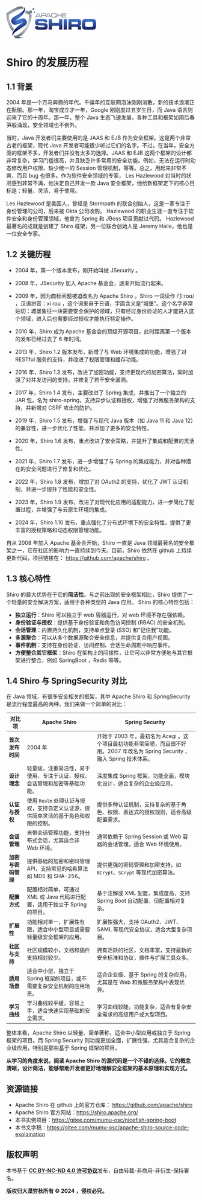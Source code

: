 <img src="./imgs/apache-shiro.png">

# Shiro 的发展历程

## 1.1 背景

2004 年是一个万马奔腾的年代。千禧年的互联网泡沫刚刚消散，新的技术浪潮正在酝酿。那一年，淘宝成立才一年，Google 刚刚度过五岁生日，而 Java 语言则迎来了它的十周年。那一年，整个 Java 生态飞速发展，各种工具和框架如雨后春笋般涌现，安全领域也不例外。

当时，Java 开发者们主要使用的是 JAAS 和 EJB 作为安全框架。这是两个非常古老的框架，现代 Java 开发者可能很少听过它们的名字。不过，在当年，安全方面的框架不多，开发者们并没有太多的选择。JAAS 和 EJB 这两个框架的设计都非常复杂，学习门槛很高，并且缺乏许多常用的安全功能。例如，无法在运行时动态修改用户权限、缺少统一的 Session 管理机制，等等。总之，用起来非常不爽，而且 bug 也很多。作为软件安全领域的专家， Les Hazlewood 对当时的状况感到非常不满，他决定自己开发一款 Java 安全框架，他给新框架定下的核心目标是：轻量、灵活、易于使用。

Les Hazlewood 是美国人，曾经是 Stormpath 的联合创始人，这是一家专注于身份管理的公司，后来被 Okta 公司收购。 Hazlewood 的职业生涯一直专注于软件安全和身份管理领域，他曾为 Spring 和 JBoss 项目贡献过代码。 Hazlewood 最著名的成就是创建了 Shiro 框架，另一位联合创始人是 Jeremy Haile，他也是一位安全专家。

## 1.2 关键历程

- 2004 年，第一个版本发布，刚开始叫做 JSecurity 。

- 2008 年，JSecurity 加入 Apache 基金会，逐渐开始流行起来。

- 2009 年，因为商标问题被迫改名为 Apache Shiro 。Shiro 一词读作 /ˈʃiːroʊ/ ，汉语拼音：xi rou ，这个词来自于日语，字面含义是“城堡”。这个名字非常贴切：城堡象征一块需要安全保护的领域，只有经过身份验证的人才能进入这个领域，进入后也需要经过授权才能执行特定操作。

- 2010 年，Shiro 成为 Apache 基金会的顶级开源项目，此时距离第一个版本的发布已经过去了 6 年时间。

- 2013 年，Shiro 1.2 版本发布，新增了与 Web 环境集成的功能，增强了对 RESTful 服务的支持，并改进了权限管理和缓存功能。

- 2016 年，Shiro 1.3 发布，改进了加密功能，支持更现代的加密算法，同时加强了对并发访问的支持，并修复了若干安全漏洞。

- 2017 年，Shiro 1.4 发布，主要改进了 Spring 集成，并推出了一个独立的 JAR 包，名为 shiro-spring，支持异步认证和授权，增强了对微服务架构的支持，并新增对 CSRF 攻击的防护。

- 2019 年，Shiro 1.5 发布，增强了与现代 Java 版本（如 Java 11 和 Java 12）的兼容性，进一步优化了性能，并添加了更多的安全特性。

- 2020 年，Shiro 1.6 发布，重点改进了安全策略，并提升了集成和配置的灵活性。

- 2021 年，Shiro 1.7 发布，进一步增强了与 Spring 的集成能力，并对各种潜在的安全问题进行了修复和优化。

- 2022 年，Shiro 1.8 发布，增加了对 OAuth2 的支持，优化了 JWT 认证机制，并进一步提升了性能和安全性。

- 2023 年，Shiro 1.9 发布，改进了对现代化应用的适配能力，进一步简化了配置过程，并增强了与云原生环境的集成。

- 2024 年，Shiro 1.10 发布，重点强化了分布式环境下的安全特性，提供了更丰富的授权策略和动态权限管理功能。

自从 2008 年加入 Apache 基金会开始，Shiro 一直是 Java 领域最著名的安全框架之一，它在社区的影响力一直持续到今天。目前，Shiro 依然在 github 上持续更新代码，项目链接在： https://github.com/apache/shiro 。

## 1.3 核心特性

Shiro 的最大优势在于它的**简洁性**。与之前出现的安全框架相比，Shiro 提供了一个轻量的安全解决方案，适用于各种类型的 Java 应用。 Shiro 的核心特性包括：

- **独立运行**：Shiro 可以独立于 web 容器运行，对 web 环境不存在强依赖。
- **身份验证与授权**：提供基于身份验证和角色访问控制 (RBAC) 的安全机制。
- **会话管理**：内置持久化机制，支持单点登录 (SSO) 和“记住我”功能。
- **多源聚合**：可以从多个数据源聚合安全信息，并提供复合用户视图。
- **事件机制**：支持在身份验证、访问控制、会话生命周期中响应事件。
- **方便整合其它框架**：Shiro 在架构上的间接性，让它可以非常方便地与其它框架进行整合，例如 SpringBoot ，Redis 等等。

## 1.4 Shiro 与 SpringSecurity 对比

在 Java 领域，有很多安全相关的框架，其中 Apache Shiro 和 SpringSecurity 是流行程度最高的两种，我们来做一个简单的对比：

| **对比项** | **Apache Shiro** | **Spring Security** |
| --- | --- | --- |
| **首次发布时间** | 2004 年 | 开始于 2003 年，最初名为 Acegi 。这个项目最初功能非常简陋，而且很不好用。2007 年改名为 Spring Security ，融入 Spring 技术体系。 |
| **设计理念** | 轻量级，注重简洁性，易于使用，专注于认证、授权、会话管理和加密等基础功能。 | 深度集成 Spring 框架，功能全面，模块化设计，适合复杂的企业级应用。 |
| **认证与授权** | 使用 `Realm` 处理认证与授权，支持自定义认证源，提供简单灵活的基于角色和权限的控制。 | 提供多种认证机制，支持复杂的基于角色、权限、表达式的授权规则，适合高级配置需求。 |
| **会话管理** | 自带会话管理功能，支持分布式会话，尤其适合非 Web 环境。 | 通常依赖于 Spring Session 或 Web 容器的会话管理，适合 Web 环境使用。 |
| **加密与密码管理** | 提供基础的加密和密码管理 API，支持常见的哈希算法如 MD5 和 SHA-256。 | 提供更强的密码管理和加密支持，如 `BCrypt`、`SCrypt` 等现代加密算法。 |
| **配置方式** | 配置相对简单，可通过 XML 或 Java 代码进行配置，适用于独立于 Spring 的项目。 | 基于注解或 XML 配置，集成度高，支持 Spring Boot 自动配置，但配置相对复杂。 |
| **扩展性** | 功能相对单一，扩展性有限，适合中小型项目或需要轻量级安全框架的应用。 | 扩展性强大，支持 OAuth2、JWT、SAML 等现代安全协议，适合大型复杂项目。 |
| **社区与支持** | 社区规模较小，文档和插件支持相对较少。 | 拥有活跃的社区，文档丰富，支持最新的安全标准和协议，插件与扩展工具众多。 |
| **适用场景** | 适合中小型、独立于 Spring 框架的项目，或不需要复杂安全机制的应用场景。 | 适合企业级、基于 Spring 的复杂应用，尤其是在 Web 和微服务架构中表现优异。 |
| **学习曲线** | 学习曲线较平缓，容易上手，适合快速实现基础的安全需求。 | 学习曲线较陡，功能复杂，适合有复杂安全需求的高级用户或大型项目。 |

整体来看，Apache Shiro 以轻量、简单著称，适合中小型应用或独立于 Spring 框架的项目。而 Spring Security 则功能更加全面，扩展性强，尤其适合复杂的企业级应用，特别是那些基于 Spring 框架的项目。

**从学习的角度来说，阅读 Apache Shiro 的源代码是一个不错的选择。它的概念清晰，设计简洁，能够帮助开发者更好地理解安全框架的基本原理和实现方式。**

## 资源链接

- Apache Shiro 在 github 上的官方仓库： https://github.com/apache/shiro
- Apache Shiro 官方网站：https://shiro.apache.org/
- 本书实例项目：https://gitee.com/mumu-osc/nicefish-spring-boot
- 本书文字稿：https://gitee.com/mumu-osc/apache-shiro-source-code-explaination


## 版权声明

本书基于 [**CC BY-NC-ND 4.0 许可协议**](https://creativecommons.org/licenses/by-nc-nd/4.0/deed.en)发布，自由转载-非商用-非衍生-保持署名。

**版权归大漠穷秋所有 © 2024 ，侵权必究。**
